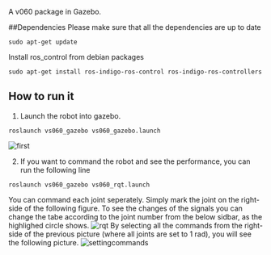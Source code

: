 A v060 package in Gazebo.

##Dependencies
Please make sure that all the dependencies are up to date

`sudo apt-get update`

Install ros_control from debian packages 

`sudo apt-get install ros-indigo-ros-control ros-indigo-ros-controllers`

## How to run it
1) Launch the robot into gazebo.

`roslaunch vs060_gazebo vs060_gazebo.launch`

![first](https://cloud.githubusercontent.com/assets/12606874/10413473/897cdfda-6fb6-11e5-91e0-c80c8ffdd996.png)


2) If you want to command the robot and see the performance, you can run the following line

`roslaunch vs060_gazebo vs060_rqt.launch`

You can command each joint seperately. Simply mark the joint on the right-side of the following figure. To see the changes of the signals you can change the tabe according to the joint number from the below sidbar, as the highlighed circle shows.
![rqt](https://cloud.githubusercontent.com/assets/12606874/10413389/eac86604-6fb3-11e5-9966-1c2eabebc263.png)
By selecting all the commands from the right-side of the previous picture (where all joints are set to 1 rad), you will see the following picture.
![settingcommands](https://cloud.githubusercontent.com/assets/12606874/10413390/f0bf67c4-6fb3-11e5-8daa-acc9bc80c174.png)
